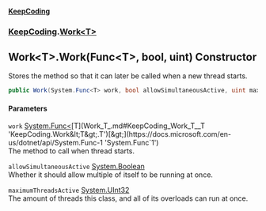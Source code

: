 #### [KeepCoding](index.md 'index')
### [KeepCoding](KeepCoding.md 'KeepCoding').[Work&lt;T&gt;](Work_T_.md 'KeepCoding.Work&lt;T&gt;')
## Work&lt;T&gt;.Work(Func&lt;T&gt;, bool, uint) Constructor
Stores the method so that it can later be called when a new thread starts.  
```csharp
public Work(System.Func<T> work, bool allowSimultaneousActive, uint maximumThreadsActive);
```
#### Parameters
<a name='KeepCoding_Work_T__Work(System_Func_T__bool_uint)_work'></a>
`work` [System.Func&lt;](https://docs.microsoft.com/en-us/dotnet/api/System.Func-1 'System.Func`1')[T](Work_T_.md#KeepCoding_Work_T__T 'KeepCoding.Work&lt;T&gt;.T')[&gt;](https://docs.microsoft.com/en-us/dotnet/api/System.Func-1 'System.Func`1')  
The method to call when thread starts.
  
<a name='KeepCoding_Work_T__Work(System_Func_T__bool_uint)_allowSimultaneousActive'></a>
`allowSimultaneousActive` [System.Boolean](https://docs.microsoft.com/en-us/dotnet/api/System.Boolean 'System.Boolean')  
Whether it should allow multiple of itself to be running at once.
  
<a name='KeepCoding_Work_T__Work(System_Func_T__bool_uint)_maximumThreadsActive'></a>
`maximumThreadsActive` [System.UInt32](https://docs.microsoft.com/en-us/dotnet/api/System.UInt32 'System.UInt32')  
The amount of threads this class, and all of its overloads can run at once.
  
